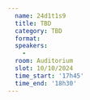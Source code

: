 ```yaml
---
  name: 24d1t1s9
  title: TBD
  category: TBD
  format: 
  speakers: 
    - 
  room: Auditorium
  slot: 10/10/2024
  time_start: '17h45'
  time_end: '18h30'
---
```

